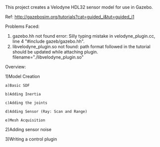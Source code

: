 This project creates a Velodyne HDL32 sensor model for use in Gazebo.

Ref: http://gazebosim.org/tutorials?cat=guided_i&tut=guided_i1 

Problems Faced:
  1) gazebo.hh not found error: Silly typing mistake in velodyne_plugin.cc, line 4 "#include gazeb/gazebo.hh".
  2) libvelodyne_plugin.so not found: path format followed in the tutorial should be updated while attaching plugin. filename="./libvelodyne_plugin.so"
  
	
	
Overview:

1)Model Creation

	a)Basic SDF
	
	b)Adding Inertia
	
	c)Adding the joints
	
	d)Adding Sensor (Ray: Scan and Range)
	
	e)Mesh Acquisition
	
2)Adding sensor noise

3)Writing a control plugin

